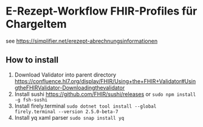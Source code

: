 # E-Rezept-Workflow FHIR-Profiles für ChargeItem

see https://simplifier.net/erezept-abrechnungsinformationen

## How to install

1. Download Validator into parent directory <https://confluence.hl7.org/display/FHIR/Using+the+FHIR+Validator#UsingtheFHIRValidator-Downloadingthevalidator>
2. Install sushi <https://github.com/FHIR/sushi/releases> or `sudo npm install -g fsh-sushi`
3. Install firely.terminal `sudo dotnet tool install --global firely.terminal --version 2.5.0-beta-7`
4. Install yq xaml parser `sudo snap install yq`
